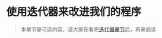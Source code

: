 # 使用迭代器来改进我们的程序

> 本章节是可选内容，请大家在看完[迭代器章节](https://course.rs/advance/functional-programing/iterator.html)后，再来阅读


